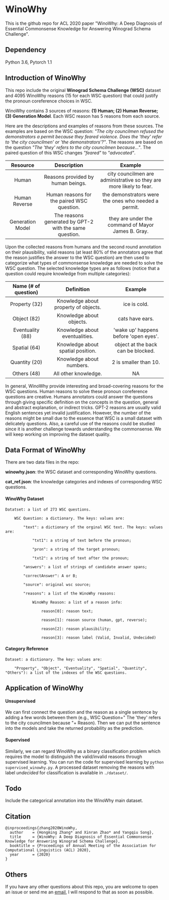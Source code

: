 # WinoWhy

This is the github repo for ACL 2020 paper "WinoWhy: A Deep Diagnosis of Essential Commonsense Knowledge for Answering Winograd Schema Challenge".

## Dependency

Python 3.6, Pytorch 1.1


## Introduction of WinoWhy
This repo include the original **Winograd Schema Challenge (WSC)** dataset and 4095 WinoWhy reasons (15 for each WSC question) that could justify the pronoun coreference choices in WSC. 

WinoWhy contains 3 sources of reasons: **(1) Human; (2) Human Reverse; (3) Generation Model**. Each WSC reason has 5 reasons from each source.

Here are the descriptions and examples of reasons from these sources. The examples are based on the WSC question: *"The city councilmen refused the demonstrators a permit because they feared violence. Does the 'they' refer to 'the city councilmen' or 'the demonstrators'?"*. The reasons are based on the question *"The 'they' refers to the city councilmen because..."*. The paired question of this WSC changes *"feared"* to *"advocated"*.

| Resource | Description | Example|
| :---: | :---: | :---:|
| Human | Reasons provided by human beings. | city councilmen are administrative so they are more likely to fear. |
| Human Reverse | Human reasons for the paired WSC question. | the demonstrators were the ones who needed a permit. |
| Generation Model | The reasons generated by GPT-2 with the same question. | they are under the command of Mayor James B. Gray. |


Upon the collected reasons from humans and the second round annotation on their plausibility, valid reasons (at least 80% of the annotators agree that the reason justifies the answer to the WSC question) are then used to categorize what types of commonsense knowledge are needed to solve the WSC question. The selected knowledge types are as follows (notice that a question could require knowledge from multiple categories):

| Name (# of question) | Definition | Example|
| :---: | :---: | :---:|
| Property (32) | Knowledge about property of objects. | ice is cold. |
| Object (82) | Knowledge about objects. | cats have ears. |
| Eventuality (88) | Knowledge about eventualities. | 'wake up' happens before 'open eyes'. |
| Spatial (64) | Knowledge about spatial position. | object at the back can be blocked. |
| Quantity (20) | Knowledge about numbers. | 2 is smaller than 10. |
| Others (48) | All other knowledge. | NA |

In general, WinoWhy provide interesting and broad-covering reasons for the WSC questions. Human reasons to solve these pronoun coreference questions are creative. Humans annotators could answer the questions through giving specific definition on the concepts in the question, general and abstract explanation, or indirect tricks. GPT-2 reasons are usually valid English sentences yet invalid justification.
However, the number of the reasons might be small due to the essence that WSC is a small dataset with delicately questions. Also, a careful use of the reasons could be studied since it is another challenge towards understanding the commonsense.
We will keep working on improving the dataset quality.

## Data Format of WinoWhy
There are two data files in the repo: 

**winowhy.json**: the WSC dataset and corresponding WinoWhy questions.

**cat_ref.json**: the knowledge categories and indexes of corresponding WSC questions.

#### WinoWhy Dataset

    Datatset: a list of 273 WSC questions.

        WSC Question: a dictionary. The keys: values are:

            "text": a dictionary of the orginal WSC text. The keys: values are:

                "txt1": a string of text before the pronoun;

                "pron": a string of the target pronoun;

                "txt2": a string of text after the pronoun;

            "answers": a list of strings of candidate answer spans;

            "correctAnswer": A or B;

            "source": original wsc source;

            "reasons": a list of the WinoWhy reasons:

                WinoWhy Reason: a list of a reason info:

                    reason[0]: reason text;

                    reason[1]: reason source (human, gpt, reverse);

                    reason[2]: reason plausibility;

                    reason[3]: reason label (Valid, Invalid, Undecided)

#### Category Reference
    Dataset: a dictionary. The key: values are:

        "Property", "Object", "Eventuality", "Spatial", "Quantity", "Others"): a list of the indexes of the WSC questions.

## Application of WinoWhy

#### Unsupervised
We can first connect the question and the reason as a single sentence by adding a few words between them (e.g., WSC Question+" The 'they' refers to the city councilmen because "+ Reason). Then we can put the sentence into the models and take the returned probability as the prediction.

#### Supervised
Similarly, we can regard WinoWhy as a binary classification problem which requires the model to distinguish the valid/invalid reasons through supervised learning. You can run the code for supervised learning by `python supervised_winowhy.py`. A processed dataset removing the reasons with label *undecided* for classification is available in `./dataset/`.


## Todo
Include the categorical annotation into the WinoWhy main dataset.

## Citation

    @inproceedings{zhang2020WinoWhy,
      author    = {Hongming Zhang* and Xinran Zhao* and Yangqiu Song},
      title     = {WinoWhy: A Deep Diagnosis of Essential Commonsense Knowledge for Answering Winograd Schema Challenge},
      booktitle = {Proceedings of Annual Meeting of the Association for Computational Linguistics (ACL) 2020},
      year      = {2020}
    }

## Others
If you have any other questions about this repo, you are welcome to open an issue or send me an [email](mailto:xzhaoar@connect.ust.hk), I will respond to that as soon as possible.
